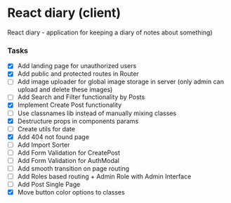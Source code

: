 # React diary (client)

React diary - application for keeping a diary of notes about something)

### Tasks

- [x] Add landing page for unauthorized users
- [x] Add public and protected routes in Router
- [ ] Add image uploader for global image storage in server (only admin can upload and delete these images)
- [ ] Add Search and Filter functionality by Posts
- [x] Implement Create Post functionality
- [ ] Use classnames lib instead of manually mixing classes
- [x] Destructure props in components params
- [ ] Create utils for date
- [x] Add 404 not found page
- [ ] Add Import Sorter
- [ ] Add Form Validation for CreatePost
- [ ] Add Form Validation for AuthModal
- [ ] Add smooth transition on page routing
- [ ] Add Roles based routing + Admin Role with Admin Interface
- [ ] Add Post Single Page
- [x] Move button color options to classes
